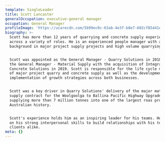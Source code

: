 ```yaml
---
template: SingleLeader
title: Scott Lancaster
generalOccupation: executive-general manager
occupation: General Manager
profileImage: 'https://ucarecdn.com/5b99ec0c-63ab-4e3f-b8e7-602cf85441e3/'
biography: >-
  Scott has more than 12 years of quarrying and concrete supply experience
  across a variety of roles. He is an experienced people manager with a solid
  background in major project supply projects and high volume quarrying. 


  Scott was appointed as the General Manager - Quarry Solutions in 2018, then to
  the General Manager - Material Supply with the acquisition of Integrated
  Concrete Solutions in 2019. Scott is responsible for the life cycle management
  of major project quarry and concrete supply as well as the development and
  implementation of growth strategies across both businesses. 


  Scott was a key driver in Quarry Solutions' delivery of the major material
  supply contract for the Woolgoolga to Ballina Pacific Highway Upgrade
  supplying more than 7 million tonnes into one of the largest roas projects in
  Australian history. 


  Scott's experience holds him as an inspiring leader for his teams. He relies
  on his strong interpersonal skills to build relationships with his team and
  clients alike.
meta: {}
---
```


